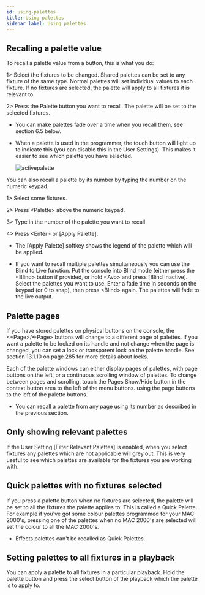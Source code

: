 ```yaml
---
id: using-palettes 
title: Using palettes
sidebar_label: Using palettes
---
```


Recalling a palette value
-------------------------

To recall a palette value from a button, this is what you do:

1\> Select the fixtures to be changed. Shared palettes can be set to any
fixture of the same type. Normal palettes will set individual values to
each fixture. If no fixtures are selected, the palette will apply to all
fixtures it is relevant to.

2\> Press the Palette button you want to recall. The palette will be set
to the selected fixtures.

-   You can make palettes fade over a time when you recall them, see
    section 6.5 below.

-   When a palette is used in the programmer, the touch button will
    light up to indicate this (you can disable this in the User
    Settings). This makes it easier to see which palette you have
    selected.

    ![activepalette](/docs/images/image178.png)

You can also recall a palette by its number by typing the number on the
numeric keypad.

1\> Select some fixtures.

2\> Press \<Palette\> above the numeric keypad.

3\> Type in the number of the palette you want to recall.

4\> Press \<Enter\> or \[Apply Palette\].

-   The \[Apply Palette\] softkey shows the legend of the palette which
    will be applied.

-   If you want to recall multiple palettes simultaneously you can use
    the Blind to Live function. Put the console into Blind mode (either
    press the \<Blind\> button if provided, or hold \<Avo\> and press
    \[Blind Inactive\]. Select the palettes you want to use. Enter a
    fade time in seconds on the keypad (or 0 to snap), then press
    \<Blind\> again. The palettes will fade to the live output.

Palette pages
-------------

If you have stored palettes on physical buttons on the console, the
\<+Page\>/\<-Page\> buttons will change to a different page of palettes.
If you want a palette to be locked on its handle and not change when the
page is changed, you can set a lock or transparent lock on the palette
handle. See section 13.1.10 on page 285 for more details about locks.

Each of the palette windows can either display pages of palettes, with
page buttons on the left, or a continuous scrolling window of palettes.
To change between pages and scrolling, touch the Pages Show/Hide button
in the context button area to the left of the menu buttons. using the
page buttons to the left of the palette buttons.

-   You can recall a palette from any page using its number as described
    in the previous section.

Only showing relevant palettes
------------------------------

If the User Setting \[Filter Relevant Palettes\] is enabled, when you
select fixtures any palettes which are not applicable will grey out.
This is very useful to see which palettes are available for the fixtures
you are working with.

Quick palettes with no fixtures selected
----------------------------------------

If you press a palette button when no fixtures are selected, the palette
will be set to all the fixtures the palette applies to. This is called a
Quick Palette. For example if you've got some colour palettes programmed
for your MAC 2000's, pressing one of the palettes when no MAC 2000's are
selected will set the colour to all the MAC 2000's.

-   Effects palettes can't be recalled as Quick Palettes.

Setting palettes to all fixtures in a playback
----------------------------------------------

You can apply a palette to all fixtures in a particular playback. Hold
the palette button and press the select button of the playback which the
palette is to apply to.


